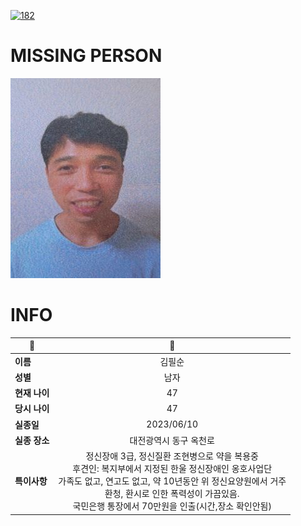 [![182](https://img.shields.io/badge/%EC%8B%A4%EC%A2%85%EC%8B%A0%EA%B3%A0%EB%8A%94%20%EA%B5%AD%EB%B2%88%EC%97%86%EC%9D%B4-182-blue)](http://safe182.go.kr/index.do)

# MISSING PERSON

<img src="./missing_person.jpg">

# INFO

|🔑|💎|
|--|:--:|
|**이름**|김필순|
|**성별**|남자|
|**현재 나이**|47|
|**당시 나이**|47|
|**실종일**|2023/06/10|
|**실종 장소**|대전광역시 동구 옥천로 |
|**특이사항**|정신장애 3급, 정신질환 조현병으로 약을 복용중</br>후견인: 복지부에서 지정된 한울 정신장애인 옹호사업단</br>가족도 없고, 연고도 없고, 약 10년동안 위 정신요양원에서 거주</br>환청, 환시로 인한 폭력성이 가끔있음.</br>국민은행 통장에서 70만원을 인출(시간,장소 확인안됨)|

